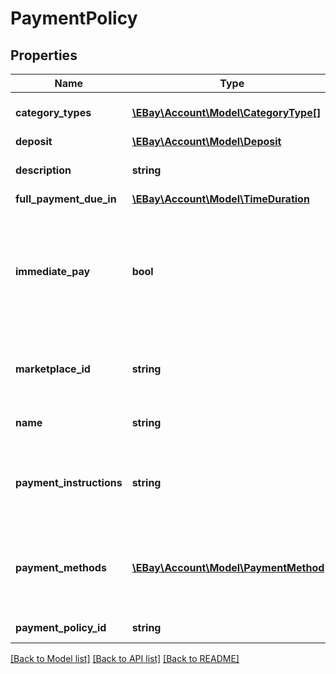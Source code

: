 # PaymentPolicy

## Properties
Name | Type | Description | Notes
------------ | ------------- | ------------- | -------------
**category_types** | [**\EBay\Account\Model\CategoryType[]**](CategoryType.md) | This container indicates whether the fulfillment policy applies to motor vehicle listings, or if it applies to non-motor vehicle listings. | [optional] 
**deposit** | [**\EBay\Account\Model\Deposit**](Deposit.md) |  | [optional] 
**description** | **string** | A seller-defined description of the payment policy. This description is only for the seller&#x27;s use, and is not exposed on any eBay pages.  &lt;br/&gt;&lt;br/&gt;&lt;b&gt;Max length&lt;/b&gt;: 250 | [optional] 
**full_payment_due_in** | [**\EBay\Account\Model\TimeDuration**](TimeDuration.md) |  | [optional] 
**immediate_pay** | **bool** | If this field is returned as &lt;code&gt;true&lt;/code&gt;, immediate payment is required from the buyer for: &lt;ul&gt;&lt;li&gt;A fixed-price item&lt;/li&gt;&lt;li&gt;An auction item where the buyer uses the &#x27;Buy it Now&#x27; option&lt;/li&gt;&lt;li&gt;A deposit for a motor vehicle listing&lt;/li&gt;&lt;/ul&gt;&lt;br /&gt;It is possible for the seller to set this field as &lt;code&gt;true&lt;/code&gt; in the payment business policy, but it will not apply in some scenarios. For example, immediate payment is not applicable for auction listings that have a winning bidder, for buyer purchases that involve the Best Offer feature, or for transactions that happen offline between the buyer and seller. | [optional] 
**marketplace_id** | **string** | The ID of the eBay marketplace to which the payment business policy applies. For implementation help, refer to &lt;a href&#x3D;&#x27;https://developer.ebay.com/api-docs/sell/account/types/ba:MarketplaceIdEnum&#x27;&gt;eBay API documentation&lt;/a&gt; | [optional] 
**name** | **string** | A seller-defined name for this fulfillment policy. Names must be unique for policies assigned to the same marketplace. &lt;br/&gt;&lt;br/&gt;&lt;b&gt;Max length&lt;/b&gt;: 64 | [optional] 
**payment_instructions** | **string** | Although this field may be returned for some older payment business policies, payment instructions are no longer supported by payment business policies. If this field is returned, it can be ignored and these payment instructions will not appear in any listings that use the corresponding business policy. &lt;br/&gt;&lt;br/&gt;&lt;b&gt;Max length&lt;/b&gt;: 1000 | [optional] 
**payment_methods** | [**\EBay\Account\Model\PaymentMethod[]**](PaymentMethod.md) | This container is returned to show the payment methods that are accepted for the payment business policy.  &lt;br&gt;&lt;br&gt;Sellers do not have to specify any electronic payment methods for listings, so this array will often be returned empty unless the payment business policy is intended for motor vehicle listings or other items in categories where offline payments are required or supported. | [optional] 
**payment_policy_id** | **string** | A unique eBay-assigned ID for a payment business policy. This ID is generated when the policy is created. | [optional] 

[[Back to Model list]](../../README.md#documentation-for-models) [[Back to API list]](../../README.md#documentation-for-api-endpoints) [[Back to README]](../../README.md)

